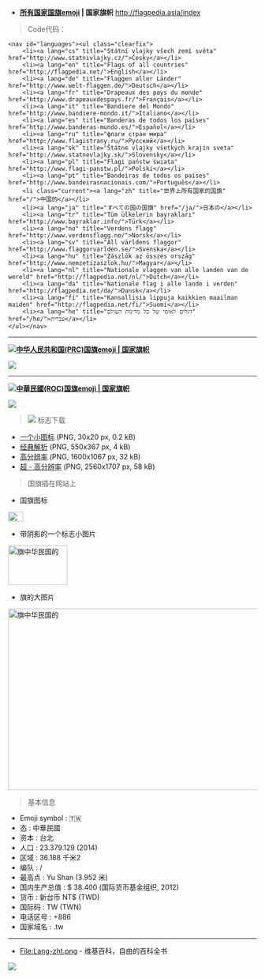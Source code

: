 - **[所有国家国旗emoji](http://flagpedia.asia/index) | 国家旗帜**
http://flagpedia.asia/index

> Code代码：

```
<nav id="languages"><ul class="clearfix">
	<li><a lang="cs" title="Státní vlajky všech zemí světa" href="http://www.statnivlajky.cz/">Česky</a></li>
	<li><a lang="en" title="Flags of all countries" href="http://flagpedia.net/">English</a></li>
	<li><a lang="de" title="Flaggen aller Länder" href="http://www.welt-flaggen.de/">Deutsch</a></li>
	<li><a lang="fr" title="Drapeaux des pays du monde" href="http://www.drapeauxdespays.fr/">Français</a></li>
	<li><a lang="it" title="Bandiere del Mondo" href="http://www.bandiere-mondo.it/">Italiano</a></li>
	<li><a lang="es" title="Banderas de todos los países" href="http://www.banderas-mundo.es/">Español</a></li>
	<li><a lang="ru" title="флаги стран мира" href="http://www.flagistrany.ru/">Русский</a></li>
	<li><a lang="sk" title="Štátne vlajky všetkých krajín sveta" href="http://www.statnevlajky.sk/">Slovensky</a></li>
	<li><a lang="pl" title="Flagi państw świata" href="http://www.flagi-panstw.pl/">Polski</a></li>
	<li><a lang="pt" title="Bandeiras de todos os países" href="http://www.bandeirasnacionais.com/">Português</a></li>
	<li class="current"><a lang="zh" title="世界上所有国家的国旗" href="/">中国的</a></li>
	<li><a lang="ja" title="すべての国の国旗" href="/ja/">日本の</a></li>
	<li><a lang="tr" title="Tüm ülkelerin bayrakları" href="http://www.bayraklar.info/">Türk</a></li>
	<li><a lang="no" title="Verdens flagg" href="http://www.verdensflagg.no/">Norsk</a></li>
	<li><a lang="sv" title="All världens flaggor" href="http://www.flaggorvarlden.se/">Svenska</a></li>
	<li><a lang="hu" title="Zászlók az összes ország" href="http://www.nemzetizaszlok.hu/">Magyar</a></li>
	<li><a lang="nl" title="Nationale vlaggen van alle landen van de wereld" href="http://flagpedia.net/nl/">Dutch</a></li>
	<li><a lang="da" title="Nationale flag i alle lande i verden" href="http://flagpedia.net/da/">Dansk</a></li>
	<li><a lang="fi" title="Kansallisia lippuja kaikkien maailman maiden" href="http://flagpedia.net/fi/">Suomi</a></li>
	<li><a lang="he" title="דגלים לאומי של כל מדינות העולם" href="/he/">עברית</a></li>
</ul></nav>
```
----------------------------------------------------------------------------

**<img src="https://github.com/taoste/Hello-World/blob/master/images/favicon-ico/ROC/cn.png?raw=true"/>[中华人民共和国(PRC)国旗emoji | 国家旗帜](http://flagpedia.asia/the-people-s-republic-of-china)**

<img src="https://github.com/taoste/Hello-World/blob/master/images/favicon-ico/ROC/cn（580x387）.png?raw=true"/>

----------------------------------------------------------------------------

**<img src="https://github.com/taoste/Hello-World/blob/master/images/favicon-ico/ROC/tw.png?raw=true"/>[中華民國(ROC)国旗emoji | 国家旗帜](http://flagpedia.asia/the-republic-of-china)**

<img src="https://github.com/taoste/Hello-World/blob/master/images/favicon-ico/ROC/tw (550x367).png?raw=true"/>

> <img src="https://github.com/taoste/Hello-World/blob/master/images/favicon-ico/ROC/tw.png?raw=true"/> 标志下载
- [一个小图标](http://flagpedia.asia/data/flags/mini/tw.png) (PNG, 30x20 px, 0.2 kB)
- [经典解析](http://flagpedia.asia/data/flags/normal/tw.png) (PNG, 550x367 px, 4 kB)
- [高分辨率](http://flagpedia.asia/data/flags/big/tw.png) (PNG, 1600x1067 px, 32 kB)
- [超 - 高分辨率](http://flagpedia.asia/data/flags/ultra/tw.png) (PNG, 2560x1707 px, 58 kB)

> 国旗插在网站上

- 国旗图标

<a href="http://flagpedia.asia/the-republic-of-china"><img alt="旗中华民国的" src="//flagpedia.asia/data/flags/mini/tw.png" width="30" height="20" /></a>

- 带阴影的一个标志小图片

<a href="http://flagpedia.asia/the-republic-of-china"><img alt="旗中华民国的" src="//flagpedia.asia/data/flags/small/tw.png" width="120" height="80" /></a>

- 旗的大图片

<a href="http://flagpedia.asia/the-republic-of-china"><img alt="旗中华民国的" src="//flagpedia.asia/data/flags/normal/tw.png" width="550" height="367" /></a>

> 基本信息
- Emoji symbol : 🇹🇼
- 态 : 中華民國
- 资本 : 台北
- 人口 : 23.379.129 (2014)
- 区域 : 36.188 千米2
- 编队 : /
- 最高点 : Yu Shan (3.952 米)
- 国内生产总值 : $ 38.400 (国际货币基金组织, 2012)
- 货币 : 新台币 NT$ (TWD)
- 国际码 : TW (TWN)
- 电话区号 : +886
- 国家域名 : .tw

----------------------------------------------------------------------------

- [File:Lang-zht.png](https://zh.wikipedia.org/wiki/File:Lang-zht.png) - 维基百科，自由的百科全书

<img src="https://upload.wikimedia.org/wikipedia/commons/0/02/Lang-zht.png?raw=true"/>
